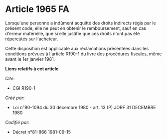 # Article 1965 FA

Lorsqu'une personne a indûment acquitté des droits indirects régis par le présent code, elle ne peut en obtenir le
remboursement, sauf en cas d'erreur matérielle, que si elle justifie que ces droits n'ont pas été répercutés sur l'acheteur.

Cette disposition est applicable aux réclamations présentées dans les conditions prévues à l'article R190-1 du livre des
procédures fiscales, même avant le 1er janvier 1981.

**Liens relatifs à cet article**

_Cite_:

  - CGI R190-1

_Créé par_:

  - Loi n°80-1094 du 30 décembre 1980 - art. 13 (P) JORF 31 DECEMBRE 1980

_Codifié par_:

  - Décret n°81-866 1981-09-15
